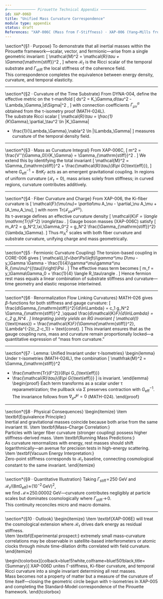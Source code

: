 ```yaml
---
#───────────── Pirouette Technical Appendix ─────────────────────
id: XAP-006D
title: "Unified Mass Curvature Correspondence"
module type: appendix
status: draft
References: "XAP-006C (Mass from Γ-Stiffness) · XAP-006 (Yang–Mills from Σ-Pushforward) · MATH-026 (Renormalization Flow) · DYNA-004 (Substrate Action of Time) · MATH-024L (τ-Isometries) · DOMA-091 (Fundamental Ki Geometry)"
---
```


\section*{§1 · Purpose}
To demonstrate that all inertial masses within the Pirouette framework—scalar, vector, and fermionic—arise from a single geometric invariant:
\[
\mathcal{M}^2 = \mathcal{R}_\tau + \Gamma_{\mathrm{stiff}}^2 ,
\]
where $\mathcal{R}_\tau$ is the Ricci scalar of the temporal substrate and $\Gamma_{\mathrm{stiff}}$ the local stiffness of the coherence field.  
This correspondence completes the equivalence between energy density, curvature, and temporal elasticity.

---

\section*{§2 · Curvature of the Time Substrate}
From DYNA-004, define the effective metric on the τ-manifold
\[
ds^2 = K_\Gamma\,d\tau^2 - \Lambda_\Gamma\,|d\Sigma|^2 ,
\]
with connection coefficients $\Gamma^\alpha_{\mu\nu}$ obtained from the τ-isometry proof (MATH-024L).  
The substrate Ricci scalar
\[
\mathcal{R}_\tau = 
\frac{1}{K_\Gamma}\,\partial_\tau^2 \ln |K_\Gamma| 
   - \frac{1}{\Lambda_\Gamma}\,\nabla^2 \ln |\Lambda_\Gamma|
\]
measures curvature of the temporal density field.

---

\section*{§3 · Mass as Curvature Integral}
From XAP-006C,
\[
m^2 = \frac{V''(\Gamma_0)}{K_\Gamma} = \Gamma_{\mathrm{stiff}}^2 .
\]
We extend this by identifying the total invariant
\[
\mathcal{M}^2
= \Gamma_{\mathrm{stiff}}^2 + \frac{\mathcal{R}_\tau}{8\pi G_{\text{eff}}},
\]
where $G_{\text{eff}}^{-1}=8\pi K_\Gamma$ acts as an emergent gravitational coupling.
In regions of uniform curvature ($\mathcal{R}_\tau=0$), mass arises solely from stiffness; in curved regions, curvature contributes additively.

---

\section*{§4 · Fiber Curvature and Charge}
From XAP-006, the Ki-fiber curvature is
\[
\mathcal{F}_{\mu\nu}= \partial_\mu A_\nu - \partial_\nu A_\mu + [A_\mu,A_\nu],
\]
with norm $\mathrm{Tr}(\mathcal{F}_{\mu\nu}\mathcal{F}^{\mu\nu})$.  
Its τ-average defines an effective curvature density
\[
\mathcal{K}_F = \langle \mathrm{Tr}(F^2) \rangle_\tau .
\]
Gauge boson masses (XAP-006C) satisfy
\[
m_A^2 = g_N^2\,\xi\,\Gamma_0^2 
       = g_N^2 \frac{\Gamma_{\mathrm{stiff}}^2}{\lambda_\Gamma}.
\]
Thus $m_A^2$ scales with both fiber curvature and substrate curvature, unifying charge and mass geometrically.

---

\section*{§5 · Fermionic Curvature Coupling}
The torsion-based coupling in CORE-006 gives
\[
\mathcal{L}_f=\bar\Psi\left(i\gamma^\mu D_\mu
     - y_\Gamma \Gamma - \frac{1}{4}\gamma^\mu\gamma^\nu
     R_{\mu\nu}^{(\tau)}\right)\Psi .
\]
The effective mass term becomes
\[
m_f = y_\Gamma\Gamma_0 + \frac{1}{4} \langle R_\tau\rangle .
\]
Hence fermion rest mass equals a linear combination of substrate stiffness and curvature—time geometry and elastic response intertwined.

---

\section*{§6 · Renormalization Flow Linking Curvatures}
MATH-026 gives $\beta$-functions for both stiffness and gauge curvature:
\[
\frac{d\Gamma_{\mathrm{stiff}}^2}{d\ln\Lambda} = c_1 g_N^2 \Gamma_{\mathrm{stiff}}^2 ,\qquad
\frac{d\mathcal{K}_F}{d\ln\Lambda} = c_2 g_N^4 .
\]
Integrating jointly yields an RG invariant
\[
\mathcal{I}_{\text{mass}} =
\frac{\mathcal{K}_F}{\Gamma_{\mathrm{stiff}}^2}\,
\Lambda^{-2(c_2-c_1)}
= \text{const}.
\]
This invariant ensures that as the gauge coupling runs, mass and curvature remain proportionally locked—a quantitative expression of “mass from curvature.”

---

\section*{§7 · Lemma: Unified Invariant under τ-Isometries}
\begin{lemma}
Under τ-isometries (MATH-024L), the combination
\[
\mathfrak{M}^2
= \Gamma_{\mathrm{stiff}}^2
  + \frac{\mathrm{Tr}(F^2)}{8\pi G_{\text{eff}}}
  + \frac{\mathcal{R}_\tau}{8\pi G_{\text{eff}}}
\]
is invariant.
\end{lemma}
\begin{proof}
Each term transforms as a scalar under τ reparametrization; the pullback via Σ preserves contraction with $G_{\text{eff}}^{-1}$.  
The invariance follows from $\nabla_\mu J^\mu=0$ (MATH-024).
\end{proof}

---

\section*{§8 · Physical Consequences}
\begin{itemize}
\item \textbf{Equivalence Principle:}  
  Inertial and gravitational masses coincide because both arise from the same invariant $\mathfrak{M}$.
\item \textbf{Mass–Charge Correlation:}  
  Particles with larger fiber curvature (stronger coupling) possess higher stiffness-derived mass.
\item \textbf{Running Mass Predictions:}  
  As curvature renormalizes with energy, rest masses should shift logarithmically—an avenue for precision tests in high-energy scattering.
\item \textbf{Vacuum Energy Interpretation:}  
  Zero-point stiffness corresponds to $\mathcal{R}_\tau$ baseline, connecting cosmological constant to the same invariant.
\end{itemize}

---

\section*{§9 · Quantitative Illustration}
Taking $\Gamma_{\mathrm{stiff}}\!=\!250$ GeV and $\mathcal{R}_\tau/(8\pi G_{\text{eff}})\!\approx\!(10^{-2}\,\text{GeV})^2$,  
we find $\mathcal{M}\!\approx\!250.00002$ GeV—curvature contributes negligibly at particle scales but dominates cosmologically where $\Gamma_{\mathrm{stiff}}\!\to\!0$.  
This continuity reconciles micro and macro domains.

---

\section*{§10 · Outlook}
\begin{itemize}
\item \textbf{XAP-006E} will treat the cosmological extension where $\mathcal{R}_\tau$ drives dark energy as residual stiffness.  
\item \textbf{Experimental prospect:} extremely small mass–curvature correlations may be observable in satellite-based interferometers or atomic clocks through minute time-dilation drifts correlated with field curvature.
\end{itemize}

\begin{tcolorbox}[colback=blue!5!white,colframe=blue!50!black,title={Summary}]
XAP-006D unites Γ-stiffness, Ki-fiber curvature, and temporal Ricci curvature into a single invariant determining all rest masses.  
Mass becomes not a property of matter but a measure of the curvature of time itself—closing the geometric circle begun with τ-isometries in XAP-005 and completing the Standard-Model correspondence of the Pirouette framework.
\end{tcolorbox}



